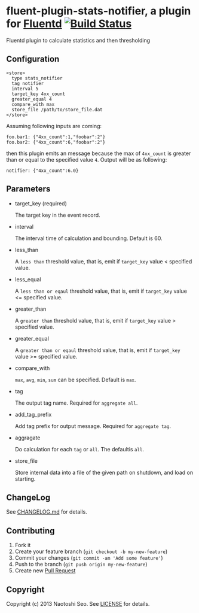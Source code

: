 # fluent-plugin-stats-notifier, a plugin for [Fluentd](http://fluentd.org) [![Build Status](https://secure.travis-ci.org/sonots/fluent-plugin-stats-notifier.png?branch=master)](http://travis-ci.org/sonots/fluent-plugin-stats-notifier)

Fluentd plugin to calculate statistics and then thresholding

## Configuration

```
<store>
  type stats_notifier
  tag notifier
  interval 5
  target_key 4xx_count
  greater_equal 4
  compare_with max
  store_file /path/to/store_file.dat
</store>
```

Assuming following inputs are coming:

    foo.bar1: {"4xx_count":1,"foobar":2"}
    foo.bar2: {"4xx_count":6,"foobar":2"}

then this plugin emits an message because the max of `4xx_count` is greater than or equal to the specified value `4`. Output will be as following:

    notifier: {"4xx_count":6.0}

## Parameters

- target\_key (required)

    The target key in the event record.

- interval

    The interval time of calculation and bounding. Default is 60.

- less\_than

    A `less than` threshold value, that is, emit if `target_key` value < specified value.

- less\_equal

    A `less than or eqaul` threshold value, that is, emit if `target_key` value <= specified value.

- greater\_than

    A `greater than` threshold value, that is, emit if `target_key` value > specified value. 

- greater\_equal

    A `greater than or eqaul` threshold value, that is, emit if `target_key` value >= specified value. 

- compare\_with

    `max`, `avg`, `min`, `sum` can be specified. Default is `max`.

- tag

    The output tag name. Required for `aggregate all`.

- add_tag_prefix

    Add tag prefix for output message. Required for `aggregate tag`.

- aggragate
    
    Do calculation for each `tag` or `all`. The defaultis `all`.

- store_file

    Store internal data into a file of the given path on shutdown, and load on starting.

## ChangeLog

See [CHANGELOG.md](CHANGELOG.md) for details.

## Contributing

1. Fork it
2. Create your feature branch (`git checkout -b my-new-feature`)
3. Commit your changes (`git commit -am 'Add some feature'`)
4. Push to the branch (`git push origin my-new-feature`)
5. Create new [Pull Request](../../pull/new/master)

## Copyright

Copyright (c) 2013 Naotoshi Seo. See [LICENSE](LICENSE) for details.

